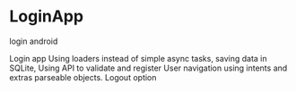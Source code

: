 # LoginApp
login android

Login app Using loaders instead of simple async tasks,
saving data in SQLite,
Using API to validate and register User
navigation using intents and extras parseable objects.
Logout option

